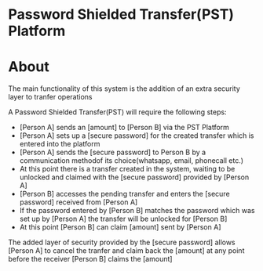 # Password Shielded Transfer(PST) Platform

# About

The main functionality of this system is the addition of an extra security layer to tranfer operations

  A Password Shielded Transfer(PST) will require the following steps:

  - [Person A] sends an [amount] to [Person B] via the PST Platform
  - [Person A] sets up a [secure password] for the created transfer which is entered into the platform
  - [Person A] sends the [secure password] to Person B by a communication methodof its choice(whatsapp, email, phonecall etc.)
  - At this point there is a transfer created in the system, waiting to be unlocked and claimed with the [secure password] provided by [Person A]
  - [Person B] accesses the pending transfer and enters the [secure password] received from [Person A]
  - If the password entered by [Person B] matches the password which was set up by [Person A] the transfer will be unlocked for [Person B]
  - At this point [Person B] can claim [amount] sent by [Person A]

  The added layer of security provided by the [secure password] allows [Person A] to cancel the tranfer and claim back the [amount] at any point before the receiver [Person B] claims the [amount]

